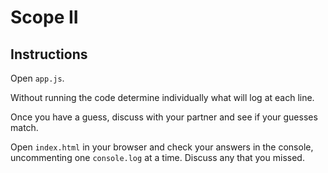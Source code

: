 # Scope II

## Instructions

Open `app.js`.

Without running the code determine individually what will log at each line. 

Once you have a guess, discuss with your partner and see if your guesses match. 

Open `index.html` in your browser and check your answers in the console, uncommenting one `console.log` at a time. Discuss any that you missed.
